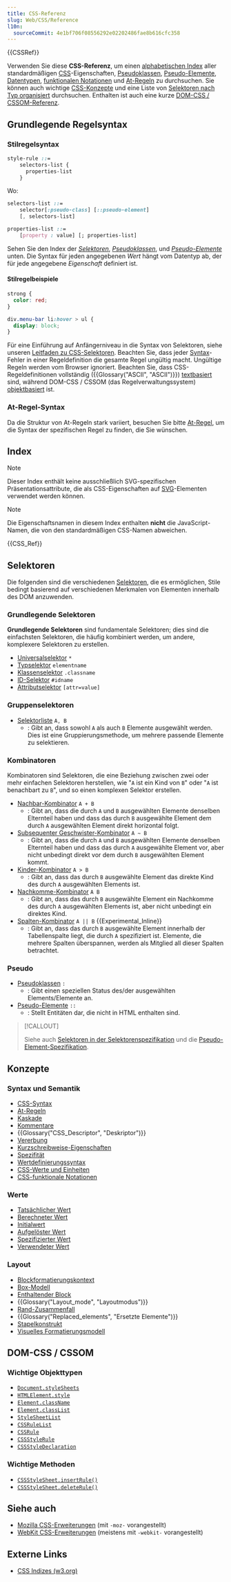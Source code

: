 ```yaml
---
title: CSS-Referenz
slug: Web/CSS/Reference
l10n:
  sourceCommit: 4e1bf706f08556292e02202486fae8b616cfc358
---
```


{{CSSRef}}

Verwenden Sie diese **CSS-Referenz**, um einen [alphabetischen Index](#index) aller standardmäßigen [CSS](/de/docs/Web/CSS)-Eigenschaften, [Pseudoklassen](/de/docs/Web/CSS/Pseudo-classes), [Pseudo-Elemente](/de/docs/Web/CSS/Pseudo-elements), [Datentypen](/de/docs/Web/CSS/CSS_Values_and_Units/CSS_data_types), [funktionalen Notationen](/de/docs/Web/CSS/CSS_Values_and_Units/CSS_Value_Functions) und [At-Regeln](/de/docs/Web/CSS/CSS_syntax/At-rule) zu durchsuchen. Sie können auch wichtige [CSS-Konzepte](#konzepte) und eine Liste von [Selektoren nach Typ organisiert](#selektoren) durchsuchen. Enthalten ist auch eine kurze [DOM-CSS / CSSOM-Referenz](#dom-css_cssom).

## Grundlegende Regelsyntax

### Stilregelsyntax

```css
style-rule ::=
    selectors-list {
      properties-list
    }
```

Wo:

```css
selectors-list ::=
    selector[:pseudo-class] [::pseudo-element]
    [, selectors-list]

properties-list ::=
    [property : value] [; properties-list]
```

Sehen Sie den Index der [_Selektoren_](#selektoren), [_Pseudoklassen_](#pseudo), und _[Pseudo-Elemente](#pseudo)_ unten. Die Syntax für jeden angegebenen _Wert_ hängt vom Datentyp ab, der für jede angegebene _Eigenschaft_ definiert ist.

#### Stilregelbeispiele

```css
strong {
  color: red;
}

div.menu-bar li:hover > ul {
  display: block;
}
```

Für eine Einführung auf Anfängerniveau in die Syntax von Selektoren, siehe unseren [Leitfaden zu CSS-Selektoren](/de/docs/Learn_web_development/Core/Styling_basics/Basic_selectors). Beachten Sie, dass jeder [Syntax](/de/docs/Web/CSS/CSS_syntax/Syntax)-Fehler in einer Regeldefinition die gesamte Regel ungültig macht. Ungültige Regeln werden vom Browser ignoriert. Beachten Sie, dass CSS-Regeldefinitionen vollständig ({{Glossary("ASCII", "ASCII")}}) [textbasiert](https://www.w3.org/TR/css-syntax-3/#intro) sind, während DOM-CSS / CSSOM (das Regelverwaltungssystem) [objektbasiert](https://www.w3.org/TR/cssom/#introduction) ist.

### At-Regel-Syntax

Da die Struktur von At-Regeln stark variiert, besuchen Sie bitte [At-Regel](/de/docs/Web/CSS/CSS_syntax/At-rule), um die Syntax der spezifischen Regel zu finden, die Sie wünschen.

## Index

> [!NOTE]
> Dieser Index enthält keine ausschließlich SVG-spezifischen Präsentationsattribute, die als CSS-Eigenschaften auf [SVG](/de/docs/Web/SVG)-Elementen verwendet werden können.

> [!NOTE]
> Die Eigenschaftsnamen in diesem Index enthalten **nicht** die JavaScript-Namen, die von den standardmäßigen CSS-Namen abweichen.

{{CSS_Ref}}

## Selektoren

Die folgenden sind die verschiedenen [Selektoren](/de/docs/Web/CSS/CSS_selectors), die es ermöglichen, Stile bedingt basierend auf verschiedenen Merkmalen von Elementen innerhalb des DOM anzuwenden.

### Grundlegende Selektoren

**Grundlegende Selektoren** sind fundamentale Selektoren; dies sind die einfachsten Selektoren, die häufig kombiniert werden, um andere, komplexere Selektoren zu erstellen.

- [Universalselektor](/de/docs/Web/CSS/Universal_selectors) `*`
- [Typselektor](/de/docs/Web/CSS/Type_selectors) `elementname`
- [Klassenselektor](/de/docs/Web/CSS/Class_selectors) `.classname`
- [ID-Selektor](/de/docs/Web/CSS/ID_selectors) `#idname`
- [Attributselektor](/de/docs/Web/CSS/Attribute_selectors) `[attr=value]`

### Gruppenselektoren

- [Selektorliste](/de/docs/Web/CSS/Selector_list) `A, B`
  - : Gibt an, dass sowohl `A` als auch `B` Elemente ausgewählt werden. Dies ist eine Gruppierungsmethode, um mehrere passende Elemente zu selektieren.

### Kombinatoren

Kombinatoren sind Selektoren, die eine Beziehung zwischen zwei oder mehr einfachen Selektoren herstellen, wie "`A` ist ein Kind von `B`" oder "`A` ist benachbart zu `B`", und so einen komplexen Selektor erstellen.

- [Nachbar-Kombinator](/de/docs/Web/CSS/Next-sibling_combinator) `A + B`
  - : Gibt an, dass die durch `A` und `B` ausgewählten Elemente denselben Elternteil haben und dass das durch `B` ausgewählte Element dem durch `A` ausgewählten Element direkt horizontal folgt.
- [Subsequenter Geschwister-Kombinator](/de/docs/Web/CSS/Subsequent-sibling_combinator) `A ~ B`
  - : Gibt an, dass die durch `A` und `B` ausgewählten Elemente denselben Elternteil haben und dass das durch `A` ausgewählte Element vor, aber nicht unbedingt direkt vor dem durch `B` ausgewählten Element kommt.
- [Kinder-Kombinator](/de/docs/Web/CSS/Child_combinator) `A > B`
  - : Gibt an, dass das durch `B` ausgewählte Element das direkte Kind des durch `A` ausgewählten Elements ist.
- [Nachkomme-Kombinator](/de/docs/Web/CSS/Descendant_combinator) `A B`
  - : Gibt an, dass das durch `B` ausgewählte Element ein Nachkomme des durch `A` ausgewählten Elements ist, aber nicht unbedingt ein direktes Kind.
- [Spalten-Kombinator](/de/docs/Web/CSS/Column_combinator) `A || B` {{Experimental_Inline}}
  - : Gibt an, dass das durch `B` ausgewählte Element innerhalb der Tabellenspalte liegt, die durch `A` spezifiziert ist. Elemente, die mehrere Spalten überspannen, werden als Mitglied all dieser Spalten betrachtet.

### Pseudo

- [Pseudoklassen](/de/docs/Web/CSS/Pseudo-classes) `:`
  - : Gibt einen speziellen Status des/der ausgewählten Elements/Elemente an.
- [Pseudo-Elemente](/de/docs/Web/CSS/Pseudo-elements) `::`
  - : Stellt Entitäten dar, die nicht in HTML enthalten sind.

> [!CALLOUT]
>
> Siehe auch [Selektoren in der Selektorenspezifikation](https://drafts.csswg.org/selectors/) und die [Pseudo-Element-Spezifikation](https://drafts.csswg.org/css-pseudo/).

## Konzepte

### Syntax und Semantik

- [CSS-Syntax](/de/docs/Web/CSS/CSS_syntax/Syntax)
- [At-Regeln](/de/docs/Web/CSS/CSS_syntax/At-rule)
- [Kaskade](/de/docs/Web/CSS/CSS_cascade/Cascade)
- [Kommentare](/de/docs/Web/CSS/CSS_syntax/Comments)
- {{Glossary("CSS_Descriptor", "Deskriptor")}}
- [Vererbung](/de/docs/Web/CSS/CSS_cascade/Inheritance)
- [Kurzschreibweise-Eigenschaften](/de/docs/Web/CSS/CSS_cascade/Shorthand_properties)
- [Spezifität](/de/docs/Web/CSS/CSS_cascade/Specificity)
- [Wertdefinierungssyntax](/de/docs/Web/CSS/CSS_Values_and_Units/Value_definition_syntax)
- [CSS-Werte und Einheiten](/de/docs/Web/CSS/CSS_Values_and_Units)
- [CSS-funktionale Notationen](/de/docs/Web/CSS/CSS_Values_and_Units/CSS_Value_Functions)

### Werte

- [Tatsächlicher Wert](/de/docs/Web/CSS/CSS_cascade/actual_value)
- [Berechneter Wert](/de/docs/Web/CSS/CSS_cascade/computed_value)
- [Initialwert](/de/docs/Web/CSS/CSS_cascade/initial_value)
- [Aufgelöster Wert](/de/docs/Web/CSS/resolved_value)
- [Spezifizierter Wert](/de/docs/Web/CSS/CSS_cascade/specified_value)
- [Verwendeter Wert](/de/docs/Web/CSS/CSS_cascade/used_value)

### Layout

- [Blockformatierungskontext](/de/docs/Web/CSS/CSS_display/Block_formatting_context)
- [Box-Modell](/de/docs/Web/CSS/CSS_box_model/Introduction_to_the_CSS_box_model)
- [Enthaltender Block](/de/docs/Web/CSS/CSS_display/Containing_block)
- {{Glossary("Layout_mode", "Layoutmodus")}}
- [Rand-Zusammenfall](/de/docs/Web/CSS/CSS_box_model/Mastering_margin_collapsing)
- {{Glossary("Replaced_elements", "Ersetzte Elemente")}}
- [Stapelkonstrukt](/de/docs/Web/CSS/CSS_positioned_layout/Stacking_context)
- [Visuelles Formatierungsmodell](/de/docs/Web/CSS/CSS_display/Visual_formatting_model)

## DOM-CSS / CSSOM

### Wichtige Objekttypen

- [`Document.styleSheets`](/de/docs/Web/API/Document/styleSheets)
- [`HTMLElement.style`](/de/docs/Web/API/HTMLElement/style)
- [`Element.className`](/de/docs/Web/API/Element/className)
- [`Element.classList`](/de/docs/Web/API/Element/classList)
- [`StyleSheetList`](/de/docs/Web/API/StyleSheetList)
- [`CSSRuleList`](/de/docs/Web/API/CSSRuleList)
- [`CSSRule`](/de/docs/Web/API/CSSRule)
- [`CSSStyleRule`](/de/docs/Web/API/CSSStyleRule)
- [`CSSStyleDeclaration`](/de/docs/Web/API/CSSStyleDeclaration)

### Wichtige Methoden

- [`CSSStyleSheet.insertRule()`](/de/docs/Web/API/CSSStyleSheet/insertRule)
- [`CSSStyleSheet.deleteRule()`](/de/docs/Web/API/CSSStyleSheet/deleteRule)

## Siehe auch

- [Mozilla CSS-Erweiterungen](/de/docs/Web/CSS/Mozilla_Extensions) (mit `-moz-` vorangestellt)
- [WebKit CSS-Erweiterungen](/de/docs/Web/CSS/WebKit_Extensions) (meistens mit `-webkit-` vorangestellt)

## Externe Links

- [CSS Indizes (w3.org)](https://www.w3.org/TR/CSS/#indices)
